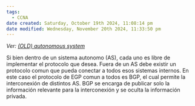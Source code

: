 ```yaml
---
tags:
  - CCNA
date created: Saturday, October 19th 2024, 11:08:14 pm
date modified: Wednesday, November 20th 2024, 11:33:50 pm
---
```


_Ver: [(OLD) autonomous system]((OLD)%20autonomous%20system.md)_

Si bien dentro de un sistema autonomo (AS), cada uno es libre de implementar el protocolo que desea. Fuera de un AS debe existir un protocolo comun que pueda conectar a todos esos sistemas internos. En este caso el protocolo de EGP comun a todos es BGP, el cual permite la interconexión de distintos AS. BGP se encarga de publicar solo la información relevante para la interconexión y se oculta la información privada.  